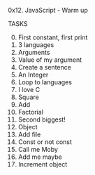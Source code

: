 0x12. JavaScript - Warm up

TASKS

0. First constant, first print
1. 3 languages
2. Arguments
3. Value of my argument
4. Create a sentence
5. An Integer
6. Loop to languages
7. I love C
8. Square
9. Add
10. Factorial
11. Second biggest!
12. Object
13. Add file
14. Const or not const
15. Call me Moby
16. Add me maybe
17. Increment object
